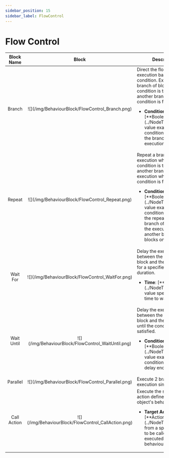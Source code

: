 ```yaml
---
sidebar_position: 15
sidebar_label: FlowControl
---
```


# Flow Control

<table>
    <thead>
        <tr>
            <th>Block Name</th>
            <th>Block</th>
            <th>Description</th>
        </tr>
    </thead>
    <tbody>
        <tr>
            <td><center>Branch</center></td>
            <td class="behaviour-block-image"><center>![](/img/BehaviourBlock/FlowControl_Branch.png)</center></td>
            <td>
                Direct the flow of execution based on the condition. Execute one branch of blocks if a given condition is true, execute another branch if the condition is false.
                <ul>
                    <li><strong>Condition</strong>: [**Boolean**](../NodeType#boolean) value examining the condition which led to the branching of the execution flow.</li>
                </ul>
            </td>
        </tr>
        <tr>
            <td><center>Repeat</center></td>
            <td class="behaviour-block-image"><center>![](/img/BehaviourBlock/FlowControl_Repeat.png)</center></td>
            <td>
                Repeat a branch of execution when the given condition is true, flow to another branch of execution when the condition is false.
                <ul>
                    <li><strong>Condition</strong>: [**Boolean**](../NodeType#boolean) value examining the condition which led to the repeating of a branch of blocks or the execution of another branch of blocks only once.</li>
                </ul>
            </td>
        </tr>
        <tr>
            <td><center>Wait For</center></td>
            <td class="behaviour-block-image"><center>![](/img/BehaviourBlock/FlowControl_WaitFor.png)</center></td>
            <td>
                Delay the execution between the previous block and the next block for a specified time duration.
                <ul>
                    <li><strong>Time</strong>: [**Number**](../NodeType#number) value specifying the time to wait.</li>
                </ul>
            </td>
        </tr>
        <tr>
            <td><center>Wait Until</center></td>
            <td class="behaviour-block-image"><center>![](/img/BehaviourBlock/FlowControl_WaitUntil.png)</center></td>
            <td>
                Delay the execution between the previous block and the next block until the condition is satisfied.
                <ul>
                    <li><strong>Condition</strong>: [**Boolean**](../NodeType#boolean) value examining the condition for which the delay ends.</li>
                </ul>
            </td>
        </tr>
        <tr>
            <td><center>Parallel</center></td>
            <td class="behaviour-block-image"><center>![](/img/BehaviourBlock/FlowControl_Parallel.png)</center></td>
            <td>Execute 2 branches of execution simultaneously.</td>
        </tr>
        <tr>
            <td><center>Call Action</center></td>
            <td class="behaviour-block-image"><center>![](/img/BehaviourBlock/FlowControl_CallAction.png)</center></td>
            <td>
                Execute the specified action defined in an object's behaviour groups.
                <ul>
                    <li><strong>Target Action</strong>: The [**Action**](../NodeType#action) from a specified object to be called and executed in the behaviour.</li>
                </ul>
            </td>
        </tr>
    </tbody>
</table>